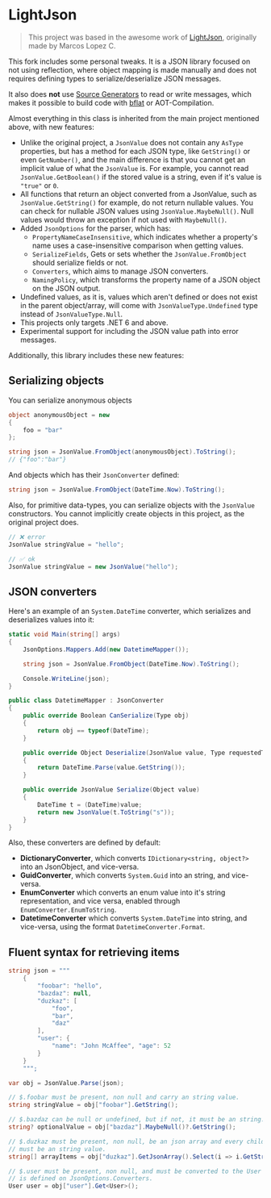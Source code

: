 # LightJson

> This project was based in the awesome work of [LightJson](https://github.com/MarcosLopezC/LightJson), originally made by Marcos Lopez C.

This fork includes some personal tweaks. It is a JSON library focused on not using reflection, where object mapping is made manually and does not requires defining types to serialize/deserialize JSON messages.

It also does **not** use [Source Generators](https://learn.microsoft.com/en-us/dotnet/csharp/roslyn-sdk/source-generators-overview) to read
or write messages, which makes it possible to build code with [bflat](https://github.com/bflattened/bflat) or AOT-Compilation.

Almost everything in this class is inherited from the main project mentioned above, with new features:

- Unlike the original project, a `JsonValue` does not contain any `AsType` properties, but has a method for each JSON type, like `GetString()` or even `GetNumber()`, and the main difference is that you cannot get an implicit value of what the `JsonValue` is. For example, you cannot read `JsonValue.GetBoolean()` if the stored value is a string, even if it's value is `"true"` or `0`.
- All functions that return an object converted from a JsonValue, such as `JsonValue.GetString()` for example, do not return nullable values. You can check for nullable JSON values using `JsonValue.MaybeNull()`. Null values would throw an exception if not used with `MaybeNull()`.
- Added `JsonOptions` for the parser, which has:
    - `PropertyNameCaseInsensitive`, which indicates whether a property's name uses a case-insensitive comparison when getting values.
    - `SerializeFields`, Gets or sets whether the `JsonValue.FromObject` should serialize fields or not.
    - `Converters`, which aims to manage JSON converters.
    - `NamingPolicy`, which transforms the property name of a JSON object on the JSON output.
- Undefined values, as it is, values which aren't defined or does not exist in the parent object/array, will come with `JsonValueType.Undefined` type instead of `JsonValueType.Null`.
- This projects only targets .NET 6 and above.
- Experimental support for including the JSON value path into error messages.

Additionally, this library includes these new features:

## Serializing objects

You can serialize anonymous objects

```cs
object anonymousObject = new
{
    foo = "bar"
};

string json = JsonValue.FromObject(anonymousObject).ToString();
// {"foo":"bar"}
```

And objects which has their `JsonConverter` defined:

```cs
string json = JsonValue.FromObject(DateTime.Now).ToString();
```

Also, for primitive data-types, you can serialize objects with the `JsonValue` constructors. You cannot implicitly create objects in this project, as the original project does.

```cs
// ❌ error
JsonValue stringValue = "hello";

// ✅ ok
JsonValue stringValue = new JsonValue("hello");
```


## JSON converters

Here's an example of an `System.DateTime` converter, which serializes and deserializes values into it:

```cs
static void Main(string[] args)
{
    JsonOptions.Mappers.Add(new DatetimeMapper());

    string json = JsonValue.FromObject(DateTime.Now).ToString();

    Console.WriteLine(json);
}

public class DatetimeMapper : JsonConverter
{
    public override Boolean CanSerialize(Type obj)
    {
        return obj == typeof(DateTime);
    }

    public override Object Deserialize(JsonValue value, Type requestedType)
    {
        return DateTime.Parse(value.GetString());
    }

    public override JsonValue Serialize(Object value)
    {
        DateTime t = (DateTime)value;
        return new JsonValue(t.ToString("s"));
    }
}
```

Also, these converters are defined by default:

- **DictionaryConverter**, which converts `IDictionary<string, object?>` into an JsonObject, and vice-versa.
- **GuidConverter**, which converts `System.Guid` into an string, and vice-versa.
- **EnumConverter** which converts an enum value into it's string representation, and vice versa, enabled through `EnumConverter.EnumToString`.
- **DatetimeConverter** which converts `System.DateTime` into string, and vice-versa, using the format `DatetimeConverter.Format`.

## Fluent syntax for retrieving items

```cs
string json = """
    {
        "foobar": "hello",
        "bazdaz": null,
        "duzkaz": [
            "foo",
            "bar",
            "daz"
        ],
        "user": {
            "name": "John McAffee", "age": 52
        }
    }
    """;

var obj = JsonValue.Parse(json);

// $.foobar must be present, non null and carry an string value.
string stringValue = obj["foobar"].GetString();

// $.bazdaz can be null or undefined, but if not, it must be an string.
string? optionalValue = obj["bazdaz"].MaybeNull()?.GetString();

// $.duzkaz must be present, non null, be an json array and every children on it
// must be an string value.
string[] arrayItems = obj["duzkaz"].GetJsonArray().Select(i => i.GetString()).ToArray();

// $.user must be present, non null, and must be converted to the User type, which it's converter
// is defined on JsonOptions.Converters.
User user = obj["user"].Get<User>();
```